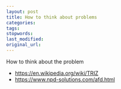 ```yaml
---
layout: post
title: How to think about problems
categories:
tags:
stopwords:
last_modified:
original_url:
---
```


How to think about the problem

<!--more-->

* https://en.wikipedia.org/wiki/TRIZ
* https://www.npd-solutions.com/afd.html

